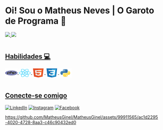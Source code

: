 # Oi! Sou o Matheus Neves | O Garoto de Programa 🤔

 <div>
  <a href="https://github.com/MatheusGinel">
  <img height="180em" src="https://github-readme-stats.vercel.app/api?username=MatheusGinel&show_icons=true&theme=dracula&include_all_commits=true&count_private=true"/>
  <img height="180em" src="https://github-readme-stats.vercel.app/api/top-langs/?username=MatheusGinel&layout=compact&langs_count=16&theme=dracula"/>
</div><br>

## Habilidades 💻
<div style="display: inline_block">
  <img align="center" alt="Matheus-PHP" height="30" width="40" src="https://raw.githubusercontent.com/devicons/devicon/master/icons/php/php-original.svg">
  <img align="center" alt="Rafa-React" height="30" width="40" src="https://raw.githubusercontent.com/devicons/devicon/master/icons/react/react-original.svg">
  <img align="center" alt="Rafa-HTML" height="30" width="40" src="https://raw.githubusercontent.com/devicons/devicon/master/icons/html5/html5-original.svg">
  <img align="center" alt="Rafa-CSS" height="30" width="40" src="https://raw.githubusercontent.com/devicons/devicon/master/icons/css3/css3-original.svg">
  <img align="center" alt="Rafa-Python" height="30" width="40" src="https://raw.githubusercontent.com/devicons/devicon/master/icons/python/python-original.svg">
</div><br>

## Conecte-se comigo 
[![LinkedIn](https://img.shields.io/badge/LinkedIn-000?style=for-the-badge&logo=linkedin&logoColor=0E76A8)](https://www.linkedin.com/in/matheusginel/)
[![Instagram](https://img.shields.io/badge/Instagram-000?style=for-the-badge&logo=instagram)](https://www.instagram.com/matheus_ginel/)
[![Facebook](https://img.shields.io/badge/Facebook-000?style=for-the-badge&logo=facebook)](https://www.facebook.com/matheus.azevedoneves/)



https://github.com/MatheusGinel/MatheusGinel/assets/99911565/ac1d2295-4020-4728-8aa3-c46c90432ed0


